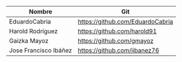 |Nombre |Git|
|-----|--------|
|EduardoCabria|https://github.com/EduardoCabria|
|Harold Rodríguez|https://github.com/harold91|
|Gaizka Mayoz|https://github.com/gmayoz|
|Jose Francisco Ibáñez|https://github.com/jibanez76|
